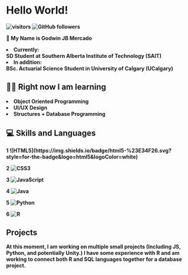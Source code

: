 <h1> <b> Hello World! </h1>
 
 ![visitors](https://visitor-badge.laobi.icu/badge?page_id=Goqwin.visitor-badge) ![GitHub followers](https://img.shields.io/github/followers/Goqwin.svg?style=social&label=Follow&maxAge=2592000)

👋 My Name is Godwin JB Mercado 
<li> Currently: </li> SD Student at Southern Alberta Institute of Technology (SAIT)
<li> In addition: </li> BSc. Actuarial Science Student in University of Calgary (UCalgary)


<h2> 👨‍🎓 Right now I am learning  </h2>
 <li> Object Oriented Programming </li>
 <li> UI/UX Design </li>
 <li> Structures + Database Programming </li>

<h2> 💻 Skills and Languages </h2>
1 ![HTML5](https://img.shields.io/badge/html5-%23E34F26.svg?style=for-the-badge&logo=html5&logoColor=white)

2 ![CSS3](https://img.shields.io/badge/css3-%231572B6.svg?style=for-the-badge&logo=css3&logoColor=white)

3 ![JavaScript](https://img.shields.io/badge/javascript-%23323330.svg?style=for-the-badge&logo=javascript&logoColor=%23F7DF1E)

4 ![Java](https://img.shields.io/badge/java-%23ED8B00.svg?style=for-the-badge&logo=java&logoColor=white)

5 ![Python](https://img.shields.io/badge/python-3670A0?style=for-the-badge&logo=python&logoColor=ffdd54)

6 ![R](https://img.shields.io/badge/r-%23276DC3.svg?style=for-the-badge&logo=r&logoColor=white)

<h2> Projects </h2>
<p> At this moment, I am working on multiple small projects (Including JS, Python, and potentially Unity.) I have some experience with R and am working to connect both R and SQL languages together for a database project. <p>
